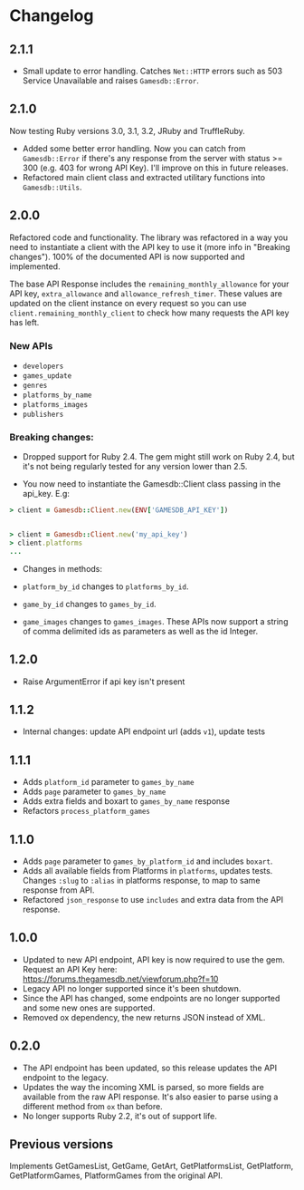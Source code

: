 # Changelog

## 2.1.1

- Small update to error handling. Catches `Net::HTTP` errors such as 503 Service Unavailable and raises `Gamesdb::Error`.

## 2.1.0

Now testing Ruby versions 3.0, 3.1, 3.2, JRuby and TruffleRuby.

- Added some better error handling. Now you can catch from `Gamesdb::Error` if there's any response from the server with status >= 300 (e.g. 403 for wrong API Key). I'll improve on this in future releases.
- Refactored main client class and extracted utilitary functions into `Gamesdb::Utils`.

## 2.0.0

Refactored code and functionality. The library was refactored in a way you need to instantiate a client with the API key to use it (more info in "Breaking changes"). 100% of the documented API is now supported and implemented.

The base API Response includes the `remaining_monthly_allowance` for your API key, `extra_allowance` and `allowance_refresh_timer`. These values are updated on the client instance on every request so you can use `client.remaining_monthly_client` to check how many requests the API key has left.

### New APIs

- `developers`
- `games_update`
- `genres`
- `platforms_by_name`
- `platforms_images`
- `publishers`


### Breaking changes:

- Dropped support for Ruby 2.4. The gem might still work on Ruby 2.4, but it's not being regularly tested for any version lower than 2.5.

- You now need to instantiate the Gamesdb::Client class passing in the api_key. E.g:

```ruby
> client = Gamesdb::Client.new(ENV['GAMESDB_API_KEY'])


> client = Gamesdb::Client.new('my_api_key')
> client.platforms
...
```

- Changes in methods:

- `platform_by_id` changes to `platforms_by_id`.
- `game_by_id` changes to `games_by_id`.
- `game_images` changes to `games_images`.
These APIs now support a string of comma delimited ids as parameters as well as the id Integer.


## 1.2.0
- Raise ArgumentError if api key isn't present

## 1.1.2
* Internal changes: update API endpoint url (adds `v1`), update tests

## 1.1.1
* Adds `platform_id` parameter to `games_by_name`
* Adds `page` parameter to `games_by_name`
* Adds extra fields and boxart to `games_by_name` response
* Refactors `process_platform_games`

## 1.1.0
* Adds `page` parameter to `games_by_platform_id` and includes `boxart`.
* Adds all available fields from Platforms in `platforms`, updates tests. Changes `:slug` to `:alias` in platforms response, to map to same response from API.
* Refactored `json_response` to use `includes` and extra data from the API response.

## 1.0.0

* Updated to new API endpoint, API key is now required to use the gem. Request an API Key here: https://forums.thegamesdb.net/viewforum.php?f=10
* Legacy API no longer supported since it's been shutdown.
* Since the API has changed, some endpoints are no longer supported and some new ones are supported.
* Removed ox dependency, the new returns JSON instead of XML.

## 0.2.0

* The API endpoint has been updated, so this release updates the API endpoint to the legacy.
* Updates the way the incoming XML is parsed, so more fields are available from the raw API response. It's also easier to parse using a different method from `ox` than before.
* No longer supports Ruby 2.2, it's out of support life.

## Previous versions

Implements GetGamesList, GetGame, GetArt, GetPlatformsList, GetPlatform, GetPlatformGames, PlatformGames from the original API.
